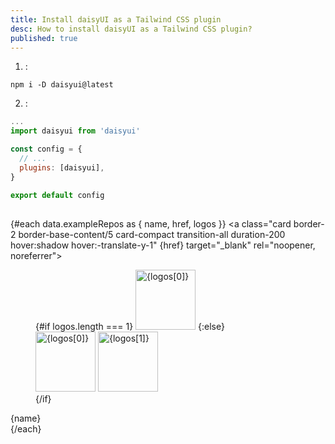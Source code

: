 ```yaml
---
title: Install daisyUI as a Tailwind CSS plugin
desc: How to install daisyUI as a Tailwind CSS plugin?
published: true
---
```


<script>
  import InstallTabs from "$components/InstallTabs.svelte"
  import Translate from "$components/Translate.svelte"
  export let data
</script>

<InstallTabs />

<Translate text="You need <a href='https://nodejs.org/en/download/'>Node.js</a> and <a href='https://tailwindcss.com/docs/installation/'>Tailwind CSS</a> installed." />

1. <Translate text="Install daisyUI" />:

```
npm i -D daisyui@latest
```

2. <Translate text="Then add daisyUI to your <code>tailwind.config.js</code> files" />:

```js
...
import daisyui from 'daisyui'

const config = {
  // ...
  plugins: [daisyui],
}

export default config
```

## <Translate text="daisyUI example repositories"/>

<Translate text="See example setup of daisyUI and Tailwind CSS on different frameworks and build tools."/>

<div class="not-prose grid grid-cols-2 sm:grid-cols-3 md:grid-cols-4 xl:grid-cols-5 my-10 gap-6">

{#each data.exampleRepos as { name, href, logos }}
<a class="card border-2 border-base-content/5 card-compact transition-all duration-200 hover:shadow hover:-translate-y-1" {href} target="\_blank" rel="noopener, noreferrer">

<figure class="px-12 pt-6 pb-2 w-full aspect-[2/1] items-end overflow-visible">
{#if logos.length === 1}
<img loading="lazy" alt={logos[0]} src={logos[0]} width="96" height="96" class="aspect-square w-full h-auto" />
{:else}
<div class="grid w-full">
<img loading="lazy" alt={logos[0]} src={logos[0]} width="96" height="96" class="aspect-square col-start-1 row-start-1 w-full h-auto" />
<img loading="lazy" alt={logos[1]} src={logos[1]} width="96" height="96" class="aspect-square col-start-1 row-start-1 w-3/5 -mr-4 -mb-4 place-self-end justify-self-end drop-shadow-md h-auto" />
</div>
{/if}
</figure>
<div class="card-body text-center">
<span class="text-xs">{name}</span>
</div>
</a>
{/each}

</div>
